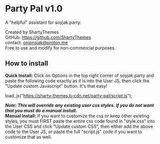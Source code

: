 # Party Pal v1.0  
A "helpful"  assistant for soyjak.party.  

Created by ShartyThemes  
GitHub: https://github.com/ShartyThemes  
contact: onionsjak@proton.me  
Free to use and modify for non-commercial purposes.  

## How to install  
**Quick Install:** Click on Options in the top right corner of soyjak.party and paste the following code exactly as it is into the User JS, then click the "Update custom Javascript" button. It's that easy!

load_js("https://sharty-themes.b-cdn.net/party-pal/script.js");  

***Note: This will override any existing user css styles. If you do not want that you must do a manual install.***  
**Manual Install:** If you want to customize the css or keep other existing styles, you must FIRST paste the entire css code found in "style.css" into the User CSS and click "Update custom CSS", then either add the above code to the User JS, or paste the full "script.js" code if you want to customize that as well.
